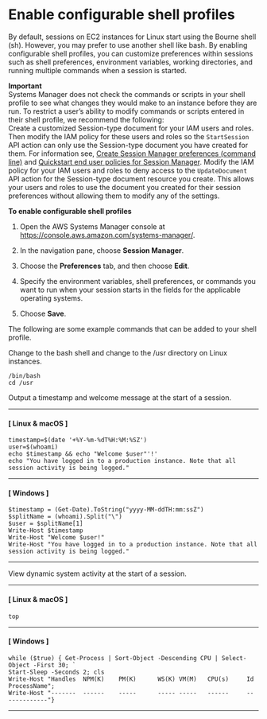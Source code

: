 # Enable configurable shell profiles<a name="session-preferences-shell-config"></a>

By default, sessions on EC2 instances for Linux start using the Bourne shell \(sh\)\. However, you may prefer to use another shell like bash\. By enabling configurable shell profiles, you can customize preferences within sessions such as shell preferences, environment variables, working directories, and running multiple commands when a session is started\.

**Important**  
Systems Manager does not check the commands or scripts in your shell profile to see what changes they would make to an instance before they are run\. To restrict a user’s ability to modify commands or scripts entered in their shell profile, we recommend the following:  
Create a customized Session\-type document for your IAM users and roles\. Then modify the IAM policy for these users and roles so the `StartSession` API action can only use the Session\-type document you have created for them\. For information see, [Create Session Manager preferences \(command line\)](getting-started-create-preferences-cli.md) and [Quickstart end user policies for Session Manager](getting-started-restrict-access-quickstart.md#restrict-access-quickstart-end-user)\.
Modify the IAM policy for your IAM users and roles to deny access to the `UpdateDocument` API action for the Session\-type document resource you create\. This allows your users and roles to use the document you created for their session preferences without allowing them to modify any of the settings\.

**To enable configurable shell profiles**

1. Open the AWS Systems Manager console at [https://console\.aws\.amazon\.com/systems\-manager/](https://console.aws.amazon.com/systems-manager/)\.

1. In the navigation pane, choose **Session Manager**\.

1. Choose the **Preferences** tab, and then choose **Edit**\.

1. Specify the environment variables, shell preferences, or commands you want to run when your session starts in the fields for the applicable operating systems\.

1. Choose **Save**\.

The following are some example commands that can be added to your shell profile\.

Change to the bash shell and change to the /usr directory on Linux instances\.

```
/bin/bash
cd /usr
```

Output a timestamp and welcome message at the start of a session\.

------
#### [ Linux & macOS ]

```
timestamp=$(date '+%Y-%m-%dT%H:%M:%SZ')
user=$(whoami)
echo $timestamp && echo "Welcome $user"'!'
echo "You have logged in to a production instance. Note that all session activity is being logged."
```

------
#### [ Windows ]

```
$timestamp = (Get-Date).ToString("yyyy-MM-ddTH:mm:ssZ")
$splitName = (whoami).Split("\")
$user = $splitName[1]
Write-Host $timestamp
Write-Host "Welcome $user!"
Write-Host "You have logged in to a production instance. Note that all session activity is being logged."
```

------

View dynamic system activity at the start of a session\.

------
#### [ Linux & macOS ]

```
top
```

------
#### [ Windows ]

```
while ($true) { Get-Process | Sort-Object -Descending CPU | Select-Object -First 30; `
Start-Sleep -Seconds 2; cls
Write-Host "Handles  NPM(K)    PM(K)      WS(K) VM(M)   CPU(s)     Id ProcessName"; 
Write-Host "-------  ------    -----      ----- -----   ------     -- -----------"}
```

------